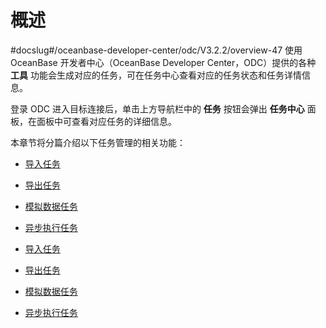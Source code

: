 概述 
=======================
#docslug#/oceanbase-developer-center/odc/V3.2.2/overview-47
使用 OceanBase 开发者中心（OceanBase Developer Center，ODC）提供的各种 **工具** 功能会生成对应的任务，可在任务中心查看对应的任务状态和任务详情信息。

登录 ODC 进入目标连接后，单击上方导航栏中的 **任务** 按钮会弹出 **任务中心** 面板，在面板中可查看对应任务的详细信息。

本章节将分篇介绍以下任务管理的相关功能：

* [导入任务](../7.client-odc-task-management/2.client-odc-import-tasks.md)

  

* [导出任务](../7.client-odc-task-management/3.client-odc-export-tasks.md)

  

* [模拟数据任务](../7.client-odc-task-management/4.client-odc-data-mocking-tasks.md)

  

* [异步执行任务](../7.client-odc-task-management/5.client-odc-asynchronous-tasks.md)

  




<!-- -->

* [导入任务](../7.client-odc-task-management/2.client-odc-import-tasks.md)

  

* [导出任务](../7.client-odc-task-management/3.client-odc-export-tasks.md)

  

* [模拟数据任务](../7.client-odc-task-management/4.client-odc-data-mocking-tasks.md)

  

* [异步执行任务](../7.client-odc-task-management/5.client-odc-asynchronous-tasks.md)

  



